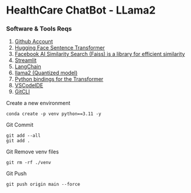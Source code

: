 # HealthCare ChatBot - LLama2

### Software & Tools Reqs

1. [Github Account](https://github.com)
2. [Hugging Face Sentence Transformer](https://huggingface.co/sentence-transformers/all-MiniLM-L6-v2)
3. [Facebook AI Similarity Search (Faiss) is a library for efficient similarity](https://python.langchain.com/docs/integrations/vectorstores/faiss)
4. [Streamlit](https://streamlit.io/)
5. [LangChain](https://docs.langchain.com/docs/)
6. [llama2 (Quantized model)](https://huggingface.co/TheBloke/Llama-2-7B-Chat-GGML/tree/main)
7. [Python bindings for the Transformer](https://github.com/marella/ctransformers)
8. [VSCodeIDE](https://code.visualstudio.com/)
9. [GitCLI](https://git-scm.com/book/en/v2/Getting-Started-The-Command-Line)

Create a new environment 
```
conda create -p venv python==3.11 -y
```

Git Commit
```
git add --all
git add .
```

Git Remove venv files
```
git rm -rf ./venv
```

Git Push
```
git push origin main --force
```